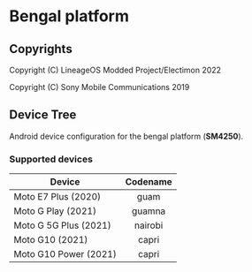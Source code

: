 Bengal platform
============

## Copyrights
Copyright (C) LineageOS Modded Project/Electimon 2022

Copyright (C) Sony Mobile Communications 2019

## Device Tree

Android device configuration for the bengal platform (**SM4250**).

### Supported devices

| Device | Codename |
|-|:-:|
| Moto E7 Plus (2020) | guam |
| Moto G Play (2021) | guamna |
| Moto G 5G Plus (2021) | nairobi |
| Moto G10 (2021) | capri |
| Moto G10 Power (2021) | capri |
